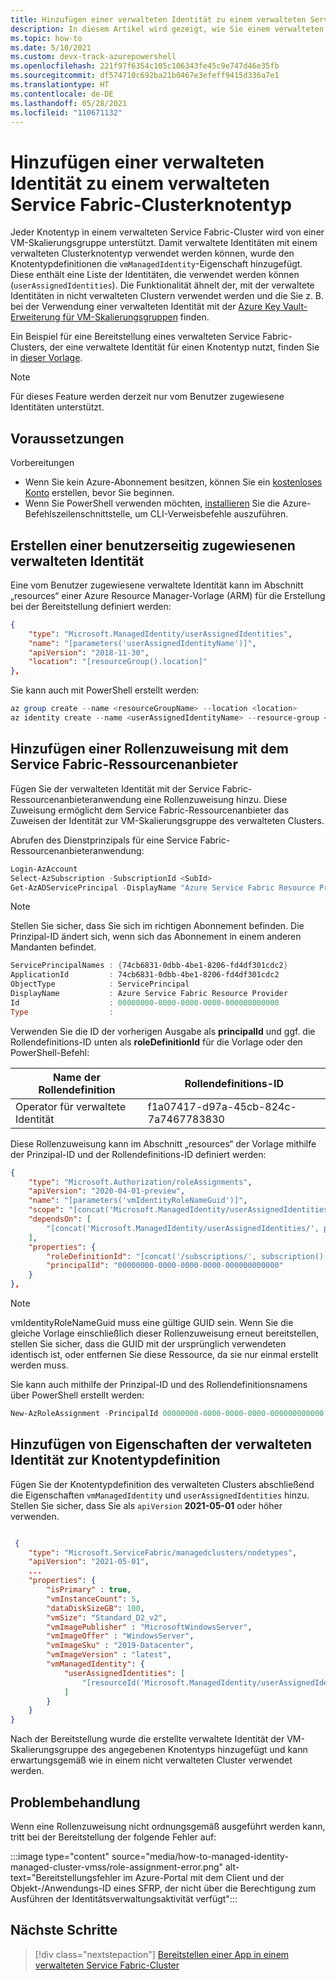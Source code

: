 ```yaml
---
title: Hinzufügen einer verwalteten Identität zu einem verwalteten Service Fabric-Clusterknotentyp
description: In diesem Artikel wird gezeigt, wie Sie einem verwalteten Service Fabric-Clusterknotentyp eine verwaltete Identität hinzufügen.
ms.topic: how-to
ms.date: 5/10/2021
ms.custom: devx-track-azurepowershell
ms.openlocfilehash: 221f97f6354c105c106343fe45c9e747d46e35fb
ms.sourcegitcommit: df574710c692ba21b0467e3efeff9415d336a7e1
ms.translationtype: HT
ms.contentlocale: de-DE
ms.lasthandoff: 05/28/2021
ms.locfileid: "110671132"
---
```

# <a name="add-a-managed-identity-to-a-service-fabric-managed-cluster-node-type"></a>Hinzufügen einer verwalteten Identität zu einem verwalteten Service Fabric-Clusterknotentyp

Jeder Knotentyp in einem verwalteten Service Fabric-Cluster wird von einer VM-Skalierungsgruppe unterstützt. Damit verwaltete Identitäten mit einem verwalteten Clusterknotentyp verwendet werden können, wurde den Knotentypdefinitionen die `vmManagedIdentity`-Eigenschaft hinzugefügt. Diese enthält eine Liste der Identitäten, die verwendet werden können (`userAssignedIdentities`). Die Funktionalität ähnelt der, mit der verwaltete Identitäten in nicht verwalteten Clustern verwendet werden und die Sie z. B. bei der Verwendung einer verwalteten Identität mit der [Azure Key Vault-Erweiterung für VM-Skalierungsgruppen](../virtual-machines/extensions/key-vault-windows.md) finden.

Ein Beispiel für eine Bereitstellung eines verwalteten Service Fabric-Clusters, der eine verwaltete Identität für einen Knotentyp nutzt, finden Sie in [dieser Vorlage](https://github.com/Azure-Samples/service-fabric-cluster-templates/tree/master/SF-Managed-Standard-SKU-1-NT-MI).

> [!NOTE]
> Für dieses Feature werden derzeit nur vom Benutzer zugewiesene Identitäten unterstützt.

## <a name="prerequisites"></a>Voraussetzungen

Vorbereitungen

* Wenn Sie kein Azure-Abonnement besitzen, können Sie ein [kostenloses Konto](https://azure.microsoft.com/free/) erstellen, bevor Sie beginnen.
* Wenn Sie PowerShell verwenden möchten, [installieren](/cli/azure/install-azure-cli) Sie die Azure-Befehlszeilenschnittstelle, um CLI-Verweisbefehle auszuführen.

## <a name="create-a-user-assigned-managed-identity"></a>Erstellen einer benutzerseitig zugewiesenen verwalteten Identität

Eine vom Benutzer zugewiesene verwaltete Identität kann im Abschnitt „resources“ einer Azure Resource Manager-Vorlage (ARM) für die Erstellung bei der Bereitstellung definiert werden:

```JSON
{ 
    "type": "Microsoft.ManagedIdentity/userAssignedIdentities", 
    "name": "[parameters('userAssignedIdentityName')]", 
    "apiVersion": "2018-11-30", 
    "location": "[resourceGroup().location]"  
},
```

Sie kann auch mit PowerShell erstellt werden:

```powershell
az group create --name <resourceGroupName> --location <location>
az identity create --name <userAssignedIdentityName> --resource-group <resourceGroupName>
```

## <a name="add-a-role-assignment-with-service-fabric-resource-provider"></a>Hinzufügen einer Rollenzuweisung mit dem Service Fabric-Ressourcenanbieter

Fügen Sie der verwalteten Identität mit der Service Fabric-Ressourcenanbieteranwendung eine Rollenzuweisung hinzu. Diese Zuweisung ermöglicht dem Service Fabric-Ressourcenanbieter das Zuweisen der Identität zur VM-Skalierungsgruppe des verwalteten Clusters. 

Abrufen des Dienstprinzipals für eine Service Fabric-Ressourcenanbieteranwendung:

```powershell
Login-AzAccount
Select-AzSubscription -SubscriptionId <SubId>
Get-AzADServicePrincipal -DisplayName "Azure Service Fabric Resource Provider"
```

> [!NOTE]
> Stellen Sie sicher, dass Sie sich im richtigen Abonnement befinden. Die Prinzipal-ID ändert sich, wenn sich das Abonnement in einem anderen Mandanten befindet.

```powershell
ServicePrincipalNames : {74cb6831-0dbb-4be1-8206-fd4df301cdc2}
ApplicationId         : 74cb6831-0dbb-4be1-8206-fd4df301cdc2
ObjectType            : ServicePrincipal
DisplayName           : Azure Service Fabric Resource Provider
Id                    : 00000000-0000-0000-0000-000000000000
Type                  :
```

Verwenden Sie die ID der vorherigen Ausgabe als **principalId** und ggf. die Rollendefinitions-ID unten als **roleDefinitionId** für die Vorlage oder den PowerShell-Befehl:

|Name der Rollendefinition|Rollendefinitions-ID|
|----|-------------------------------------|
|Operator für verwaltete Identität|f1a07417-d97a-45cb-824c-7a7467783830|


Diese Rollenzuweisung kann im Abschnitt „resources“ der Vorlage mithilfe der Prinzipal-ID und der Rollendefinitions-ID definiert werden:

```JSON
{
    "type": "Microsoft.Authorization/roleAssignments", 
    "apiVersion": "2020-04-01-preview",
    "name": "[parameters('vmIdentityRoleNameGuid')]",
    "scope": "[concat('Microsoft.ManagedIdentity/userAssignedIdentities', '/', parameters('userAssignedIdentityName'))]",
    "dependsOn": [ 
        "[concat('Microsoft.ManagedIdentity/userAssignedIdentities/', parameters('userAssignedIdentityName'))]"
    ], 
    "properties": {
        "roleDefinitionId": "[concat('/subscriptions/', subscription().subscriptionId, '/providers/Microsoft.Authorization/roleDefinitions/', 'f1a07417-d97a-45cb-824c-7a7467783830')]",
        "principalId": "00000000-0000-0000-0000-000000000000" 
    } 
}, 
```
> [!NOTE]
> vmIdentityRoleNameGuid muss eine gültige GUID sein. Wenn Sie die gleiche Vorlage einschließlich dieser Rollenzuweisung erneut bereitstellen, stellen Sie sicher, dass die GUID mit der ursprünglich verwendeten identisch ist, oder entfernen Sie diese Ressource, da sie nur einmal erstellt werden muss.

Sie kann auch mithilfe der Prinzipal-ID und des Rollendefinitionsnamens über PowerShell erstellt werden:

```powershell
New-AzRoleAssignment -PrincipalId 00000000-0000-0000-0000-000000000000 -RoleDefinitionName "Managed Identity Operator" -Scope "/subscriptions/<subscriptionId>/resourceGroups/<resourceGroupName>/providers/Microsoft.ManagedIdentity/userAssignedIdentities/<userAssignedIdentityName>"
```

## <a name="add-managed-identity-properties-to-node-type-definition"></a>Hinzufügen von Eigenschaften der verwalteten Identität zur Knotentypdefinition

Fügen Sie der Knotentypdefinition des verwalteten Clusters abschließend die Eigenschaften `vmManagedIdentity` und `userAssignedIdentities` hinzu. Stellen Sie sicher, dass Sie als `apiVersion` **2021-05-01** oder höher verwenden.

```json

 {
    "type": "Microsoft.ServiceFabric/managedclusters/nodetypes",
    "apiVersion": "2021-05-01",
    ...
    "properties": {
        "isPrimary" : true,
        "vmInstanceCount": 5,
        "dataDiskSizeGB": 100,
        "vmSize": "Standard_D2_v2",
        "vmImagePublisher" : "MicrosoftWindowsServer",
        "vmImageOffer" : "WindowsServer",
        "vmImageSku" : "2019-Datacenter",
        "vmImageVersion" : "latest",
        "vmManagedIdentity": {
            "userAssignedIdentities": [
                "[resourceId('Microsoft.ManagedIdentity/userAssignedIdentities', parameters('userAssignedIdentityName'))]"
            ]
        }
    }
}
```

Nach der Bereitstellung wurde die erstellte verwaltete Identität der VM-Skalierungsgruppe des angegebenen Knotentyps hinzugefügt und kann erwartungsgemäß wie in einem nicht verwalteten Cluster verwendet werden.

## <a name="troubleshooting"></a>Problembehandlung

Wenn eine Rollenzuweisung nicht ordnungsgemäß ausgeführt werden kann, tritt bei der Bereitstellung der folgende Fehler auf:

:::image type="content" source="media/how-to-managed-identity-managed-cluster-vmss/role-assignment-error.png" alt-text="Bereitstellungsfehler im Azure-Portal mit dem Client und der Objekt-/Anwendungs-ID eines SFRP, der nicht über die Berechtigung zum Ausführen der Identitätsverwaltungsaktivität verfügt":::

## <a name="next-steps"></a>Nächste Schritte

> [!div class="nextstepaction"]
> [Bereitstellen einer App in einem verwalteten Service Fabric-Cluster](./tutorial-managed-cluster-deploy-app.md)
